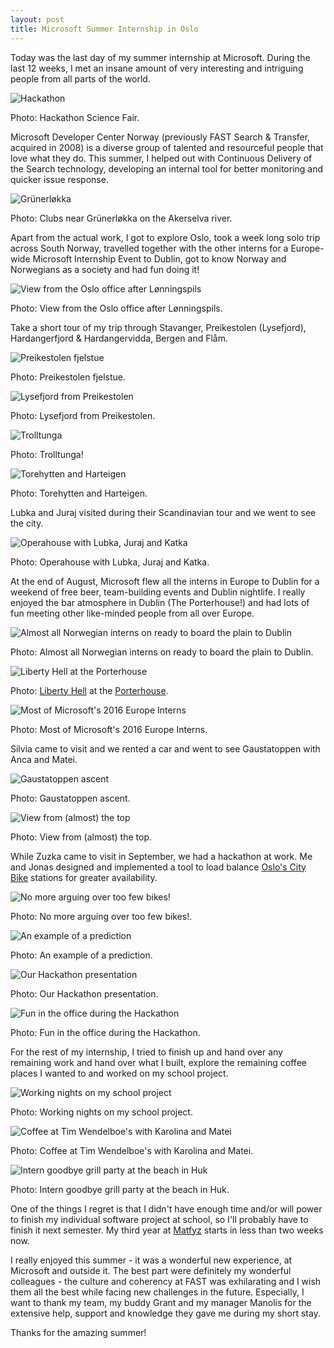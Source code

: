 ```yaml
---
layout: post
title: Microsoft Summer Internship in Oslo
---
```


Today was the last day of my summer internship at Microsoft.
During the last 12 weeks, I met an insane amount of very interesting and intriguing people
from all parts of the world.

![Hackathon]({{site.url}}/images/msdn_blog/20160909_143423.jpg)

Photo: Hackathon Science Fair.

Microsoft Developer Center Norway (previously FAST Search & Transfer, acquired in 2008)
is a diverse group of talented and resourceful people that love what they do.
This summer, I helped out with Continuous Delivery of the Search technology,
developing an internal tool for better monitoring and quicker issue response.

![Grünerløkka]({{site.url}}/images/msdn_blog/20160910-120000.jpg)

Photo: Clubs near Grünerløkka on the Akerselva river.

Apart from the actual work, I got to explore Oslo,
took a week long solo trip across South Norway,
travelled together with the other interns for a Europe-wide Microsoft Internship Event to Dublin,
got to know Norway and Norwegians as a society and had fun doing it!

![View from the Oslo office after Lønningspils]({{site.url}}/images/msdn_blog/20160909-210000.jpg)

Photo: View from the Oslo office after Lønningspils.

Take a short tour of my trip through Stavanger, Preikestolen (Lysefjord), Hardangerfjord & Hardangervidda,
Bergen and Flåm.

![Preikestolen fjelstue]({{site.url}}/images/msdn_blog/20160723_170540.jpg)

Photo: Preikestolen fjelstue.

![Lysefjord from Preikestolen]({{site.url}}/images/msdn_blog/20160724_070053.jpg)

Photo: Lysefjord from Preikestolen.

![Trolltunga]({{site.url}}/images/msdn_blog/20160725_074859.jpg)

Photo: Trolltunga!

![Torehytten and Harteigen]({{site.url}}/images/msdn_blog/20160726_135404.jpg)

Photo: Torehytten and Harteigen.

Lubka and Juraj visited during their Scandinavian tour and we went to see the city.

![Operahouse with Lubka, Juraj and Katka]({{site.url}}/images/msdn_blog/20160805-113032.jpg)

Photo: Operahouse with Lubka, Juraj and Katka.

At the end of August, Microsoft flew all the interns in Europe to Dublin for a weekend of free beer,
team-building events and Dublin nightlife. I really enjoyed the bar atmosphere in Dublin (The Porterhouse!)
and had lots of fun meeting other like-minded people from all over Europe.

![Almost all Norwegian interns on ready to board the plain to Dublin]({{site.url}}/images/msdn_blog/20160818_090000.jpg)

Photo: Almost all Norwegian interns on ready to board the plain to Dublin.

![Liberty Hell at the Porterhouse]({{site.url}}/images/msdn_blog/20160819_224546.jpg)

Photo: [Liberty Hell](https://www.facebook.com/libertyhell/) at the [Porterhouse](http://www.theporterhouse.ie/bars-dublin-temple.php).

![Most of Microsoft's 2016 Europe Interns]({{site.url}}/images/msdn_blog/20160820_202459.jpg)

Photo: Most of Microsoft's 2016 Europe Interns.

Silvia came to visit and we rented a car and went to see Gaustatoppen with Anca and Matei.

![Gaustatoppen ascent]({{site.url}}/images/msdn_blog/20160827_140307.jpg)

Photo: Gaustatoppen ascent.

![View from (almost) the top]({{site.url}}/images/msdn_blog/20160827_152324.jpg)

Photo: View from (almost) the top.

While Zuzka came to visit in September, we had a hackathon at work.
Me and Jonas designed and implemented a tool to load balance
[Oslo's City Bike](https://oslobysykkel.no/en) stations for greater availability.

![No more arguing over too few bikes!]({{site.url}}/images/msdn_blog/20160909_125018.jpg)

Photo: No more arguing over too few bikes!.

![An example of a prediction]({{site.url}}/images/msdn_blog/station-218.png)

Photo: An example of a prediction.

![Our Hackathon presentation]({{site.url}}/images/msdn_blog/20160909_135109.jpg)

Photo: Our Hackathon presentation.

![Fun in the office during the Hackathon]({{site.url}}/images/msdn_blog/20160908_210921.jpg)

Photo: Fun in the office during the Hackathon.

For the rest of my internship, I tried to finish up and hand over any remaining work
and hand over what I built, explore the remaining coffee places I wanted to and
worked on my school project.

![Working nights on my school project]({{site.url}}/images/msdn_blog/20160904_221408.jpg)

Photo: Working nights on my school project.

![Coffee at Tim Wendelboe's with Karolina and Matei]({{site.url}}/images/msdn_blog/20160919_160000.jpg)

Photo: Coffee at Tim Wendelboe's with Karolina and Matei.

![Intern goodbye grill party at the beach in Huk]({{site.url}}/images/msdn_blog/20160920_184821.jpg)

Photo: Intern goodbye grill party at the beach in Huk.

One of the things I regret is that I didn't have enough time and/or will power to finish
my individual software project at school, so I'll probably have to finish it next semester.
My third year at [Matfyz](http://mff.cuni.cz) starts in less than two weeks now.

I really enjoyed this summer - it was a wonderful new experience, at Microsoft and outside it.
The best part were definitely my wonderful colleagues - the culture and coherency at FAST
was exhilarating and I wish them all the best while facing new challenges in the future.
Especially, I want to thank my team, my buddy Grant and my manager Manolis for the extensive
help, support and knowledge they gave me during my short stay.

Thanks for the amazing summer!

